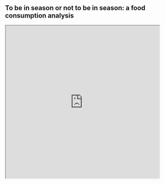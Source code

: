 ## To be in season or not to be in season: a food consumption analysis


<p><iframe src="http://gist-it.appspot.com/https://raw.githubusercontent.com/csbenz/toBeInSeasonOrNotToBeInSeason/master/map_test.html" width="100%" height="500">hmm kay</iframe></p>

